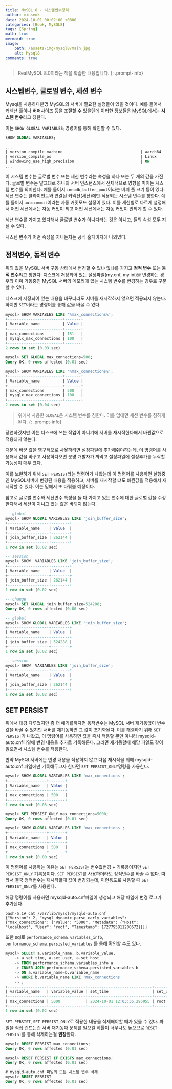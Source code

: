 ```yaml
---
title: MySQL 8 - 시스템변수정리
author: minseok
date: 2024-10-01 00:02:00 +0800
categories: [Book, MySQL8]
tags: [Spring]
math: true
mermaid: true
image: 
    path: /assets/img/mysql8/main.jpg
    alt: Mysql8
comments: true
---
```


> RealMySQL 8.0이라는 책을 학습한 내용입니다.
{: .prompt-info}

## 시스템변수, 글로벌 변수, 세션 변수

Mysql을 사용하다분명 MySQL의 서버에 필요한 설정들이 있을 것이다.
예를 들어서 커넥션 풀이나 버퍼사이즈 등을 조절할 수 있을텐데 이러한 정보들은 MySQL에서는 **시스템 변수**라고 칭한다. 

이는 `SHOW GLOBAL VARIABLES;`명령어를 통해 확인할 수 있다.

```sql
SHOW GLOBAL VARIABLES;

...
| version_compile_machine                                  | aarch64
| version_compile_os                                       | Linux
| windowing_use_high_precision                             | ON
...

```

이 시스템 변수는 글로벌 변수 또는 세션 변수라는 속성을 하나 또는 두 개의 값을 가진다.
글로벌 변수는 말그대로 하나의 서버 인스턴스에서 전체적으로 영향을 미치는 시스템 변수를 의미한다.
예를 들어서 `innodb_buffer_pool`이라는 버퍼 풀 크기 등이 있다.  
세션 변수는 클라이언트와 연결된 커넥션(세션)에만 적용되는 시스템 변수를 칭한다.
예를 들어서 `autocommit`이라는 자동 커밋모드 설정이 있다. 이를 세션별로 다르게 설정해서 어떤 세션에서는 자동 커밋이 되고 어떤 세션에서는 자동 커밋이 안되게 할 수 있다.



세션 변수를 가지고 있다해서 글로벌 변수가 아니다라는 것은 아니고, 둘의 속성 모두 지닐 수 있다.

시스템 변수가 어떤 속성을 지니는지는 공식 홈페이지에 나와있다.

## 정적변수, 동적 변수

위의 값을 MySQL 서버 구동 상태에서 변경할 수 있냐 없냐를 가지고 **정적 변수** 또는 **동적 변수**랴고 칭한다.
디스크에 저장되어 있는 설정파일(my.cnf, my.ini)을 변경하는 경우와 이미 가동중인 MySQL 서버의 메모리에 있는 시스템 변수를 변경하는 경우로 구분할 수 있다.

디스크에 저장되어 있는 내용을 바꾸더라도 서버를 재시작하지 않으면 적용되지 않는다. 하지만 `SET`이라는 명령어를 통해 값을 바꿀 수 있다.

```sql
mysql> SHOW VARIABLES LIKE '%max_connections%';
+------------------------+-------+
| Variable_name          | Value |
+------------------------+-------+
| max_connections        | 151   |
| mysqlx_max_connections | 100   |
+------------------------+-------+
2 rows in set (0.03 sec)

mysql> SET GLOBAL max_connections=500;
Query OK, 0 rows affected (0.01 sec)

mysql> SHOW VARIABLES LIKE '%max_connections%';
+------------------------+-------+
| Variable_name          | Value |
+------------------------+-------+
| max_connections        | 500   |
| mysqlx_max_connections | 100   |
+------------------------+-------+
2 rows in set (0.04 sec)
```

> 위에서 사용한 `GLOBAL`은 시스템 변수를 칭한다. 이를 없애면 세션 변수를 칭하게 된다.
{: .prompt-info}

당연하겠지만 이는 디스크에 쓰는 작업이 아니기에 서버를 재시작한다해서 바뀐값으로 적용되지 않는다.

때문에 바꾼 값을 영구적으로 사욯하려면 설정파일에 추가해줘야하는데, 이 명령어를 사용해서 값을 바꾸고 사용하다보면 분명 개발자가 까먹고 설정파일에 설정추가를 누락할 가능성이 매우 크다.

이를 보완하기 위해 `SET PERSIST`라는 명령어가 나왔는데 이 명령어를 사용하면 실행중인 MySQL서버에 변경된 내용을 적용하고, 서버를 재시작할 떄도 바뀐값을 적용해서 재시작할 수 있다. 이는 밑에서 또 다뤄볼 예정이다.

참고로 글로벌 변수와 세션변수 특성을 둘 다 가지고 있는 변수에 대한 글로벌 값을 수정한다해서 세션이 지니고 있는 값은 바뀌지 않는다.

```sql
-- global
mysql> SHOW GLOBAL VARIABLES LIKE 'join_buffer_size';
+------------------+--------+
| Variable_name    | Value  |
+------------------+--------+
| join_buffer_size | 262144 |
+------------------+--------+
1 row in set (0.02 sec)

-- session
mysql> SHOW  VARIABLES LIKE 'join_buffer_size';
+------------------+--------+
| Variable_name    | Value  |
+------------------+--------+
| join_buffer_size | 262144 |
+------------------+--------+
1 row in set (0.02 sec)

-- change
mysql> SET GLOBAL join_buffer_size=524288;
Query OK, 0 rows affected (0.00 sec)

-- global
mysql> SHOW GLOBAL VARIABLES LIKE 'join_buffer_size';
+------------------+--------+
| Variable_name    | Value  |
+------------------+--------+
| join_buffer_size | 524288 |
+------------------+--------+
1 row in set (0.02 sec)

-- session
mysql> SHOW  VARIABLES LIKE 'join_buffer_size';
+------------------+--------+
| Variable_name    | Value  |
+------------------+--------+
| join_buffer_size | 262144 |
+------------------+--------+
1 row in set (0.02 sec)
```

## SET PERSIST

위에서 대강 다루었지만 좀 더 얘기를하자면 동적변수는 MySQL 서버 재기동없이 변수값을 바꿀 수 있지만 서버를 재기동하면 그 값이 초기화된다. 이를 해결하기 위해 `SET PERSIST`가 나왔고, 이 명령어를 사용하면 값을 즉시 적용할 뿐만 아니라 mysqld-auto.cnf파일에 변경 내용을 추가로 기록해둔다. 그러면 재기동할때 해당 파일도 같이 읽으면서 시스템 변수를 적용한다.

만약 MySQL서버에는 변경 내용을 적용하지 않고 다음 재시작을 위해 mysqld-auto.cnf 파일에만 기록해두고자 한다면 `SET PERSIST_ONLY`명령을 사용한다.

```sql
mysql> SHOW GLOBAL VARIABLES LIKE 'max_connections';
+-----------------+-------+
| Variable_name   | Value |
+-----------------+-------+
| max_connections | 500   |
+-----------------+-------+
1 row in set (0.03 sec)

mysql> SET PERSIST_ONLY max_connections=5000;
Query OK, 0 rows affected (0.01 sec)

mysql> SHOW GLOBAL VARIABLES LIKE 'max_connections';
+-----------------+-------+
| Variable_name   | Value |
+-----------------+-------+
| max_connections | 500   |
+-----------------+-------+
1 row in set (0.00 sec)
```

이 명령어를 사용하는 이유는 `SET PERSIST`는 변수값변경 + 기록용이지만 `SET PERSIST_ONLY` 기록용이다. `SET PERSIST`를 사용하더라도 정적변수를 바꿀 수 없다. 따라서 결국 정적변수는 재시작할때 값이 변경되는데, 이런용도로 사용할 때 `SET PERSIST_ONLY`를 사용한다.

해당 명령어를 사용하면 mysqld-auto.cnf파일이 생성되고 해당 파일에 변경 로그가 추가된다.

```text
bash-5.1# cat /var/lib/mysql/mysqld-auto.cnf
{"Version": 2, "mysql_dynamic_parse_early_variables": {"max_connections": {"Value": "5000", "Metadata": {"Host": "localhost", "User": "root", "Timestamp": 1727795811200672}}}}
```

또한 sql로 `performance_schema.variables_info`, `performance_schema.persisted_variables` 를 통해 확인할 수도 있다.

```sql
mysql> SELECT a.variable_name, b.variable_value,
    -> a.set_time, a.set_user, a.set_host
    -> FROM performance_schema.variables_info a
    -> INNER JOIN performance_schema.persisted_variables b
    -> ON a.variable_name=b.variable_name
    -> WHERE b.variable_name LIKE 'max_connections'
    -> ;
+-----------------+----------------+----------------------------+----------+-----------+
| variable_name   | variable_value | set_time                   | set_user | set_host  |
+-----------------+----------------+----------------------------+----------+-----------+
| max_connections | 5000           | 2024-10-01 12:03:36.295055 | root     | localhost |
+-----------------+----------------+----------------------------+----------+-----------+
1 row in set (0.02 sec)
```

`SET PERSIST`, `SET PERSIST_ONLY`로 적용한 내용을 삭제해야할 때가 있을 수 있다.
파일을 직접 건드는건 서버 재기동때 문제를 일으킬 확률이 너무나도 높으므로 `RESET PERSIST`를 통해 삭제하는걸 **권장**한다.

```sql
mysql> RESET PERSIST max_connections;
Query OK, 0 rows affected (0.01 sec)

mysql> RESET PERSIST IF EXISTS max_connections;
Query OK, 0 rows affected (0.01 sec)

# mysqld-auto.cnf 파일의 모든 시스템 변수 삭제
mysql> RESET PERSIST
Query OK, 0 rows affected (0.01 sec)
```

